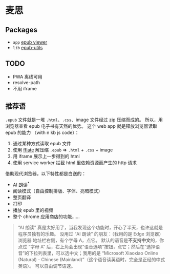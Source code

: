 # 麦思

## Packages
+ `app` [epub viewer](./app/epub-viewer/)
+ `lib` [epub-utils](./lib/epub-utils/)

## TODO
+ PWA 离线可用
+ resolve-path
+ 不用 iframe

## 推荐语
`.epub` 文件就是一堆 `.html`、`.css`、image 文件经过 zip 压缩而成的。
所以，用浏览器查看 epub 电子书有天然的优势。
这个 web app 就是释放浏览器读取 epub 的能力 （with n kb js code）：
1. 通过某种方式读取 epub 文件
2. 使用 [fflate](https://github.com/101arrowz/fflate) 解压缩 `.epub` => `.html` + `.css` + image
3. 用 iframe 展示上一步得到的 html
4. 使用 service worker 拦截 html 里依赖资源而产生的 http 请求

借助现代浏览器，以下特性都是白送的：
+ AI 朗读<sup>*</sup>
+ 阅读模式（自由控制排版、字体、亮暗模式）
+ 整页翻译
+ 打印
+ 播放 epub 里的视频
+ 整个 chrome 应用商店的功能……

> “AI 朗读” 真是太好用了，当我发现这个功能时，开心了半天，也许这就是程序员独有的乐趣。
> 没用过 “AI 朗读” 的朋友：（我用的是 Edge 浏览器）浏览器 地址栏右侧，有个字母 A，点它。
> 默认的语音是**不支持中文**的，你点过 “字母 A” 后，右上角会出现“语音选项”按钮，点它；然后在“选择语音”的下拉列表里，可以选中文；我用的是 “Microsoft Xiaoxiao Online (Natural) - Chinese (Mainland)”（这个语音读英语时，完全是正经的中式英语）。
> 可以自由调节语速。

